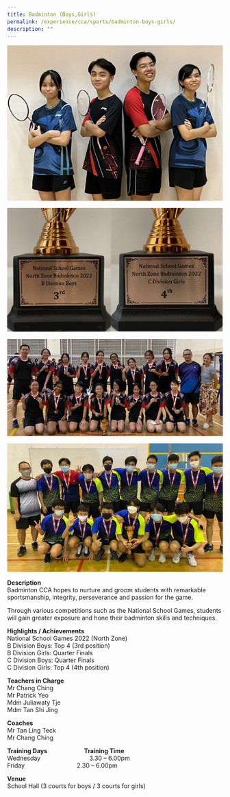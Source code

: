 ```yaml
---
title: Badminton (Boys,Girls)
permalink: /experience/cca/sports/badminton-boys-girls/
description: ""
---
```

![](/images/website%20photo%20edit%201.jpg)

![](/images/Badmin%20Trophies%20Combined%202022.jpg)

![](/images/c%20girls%202022%202%20edited.bmp)

![](/images/IMG-20220427-WA0015%20boys%20nsg%202022.jpg)

**Description** <Br>
Badminton CCA hopes to nurture and groom students with remarkable sportsmanship, integrity, perseverance and passion for the game.

Through various competitions such as the National School Games, students will gain greater exposure and hone their badminton skills and techniques. 

**Highlights / Achievements** <br>
National School Games 2022 (North Zone) <Br>
B Division Boys: Top 4 (3rd position) <br>
B Division Girls: Quarter Finals <br>
C Division Boys: Quarter Finals <br>
C Division Girls: Top 4 (4th position)

**Teachers in Charge** <br>
Mr Chang Ching <Br>
Mr Patrick Yeo <br>
Mdm Juliawaty Tje <br>
Mdm Tan Shi Jing 

**Coaches** <br>
Mr Tan Ling Teck <br>
Mr Chang Ching

**Training Days                          Training Time** <br>
Wednesday                             3.30 – 6.00pm <br>
Friday                                    2.30 – 6.00pm

**Venue** <br>
School Hall (3 courts for boys / 3 courts for girls)